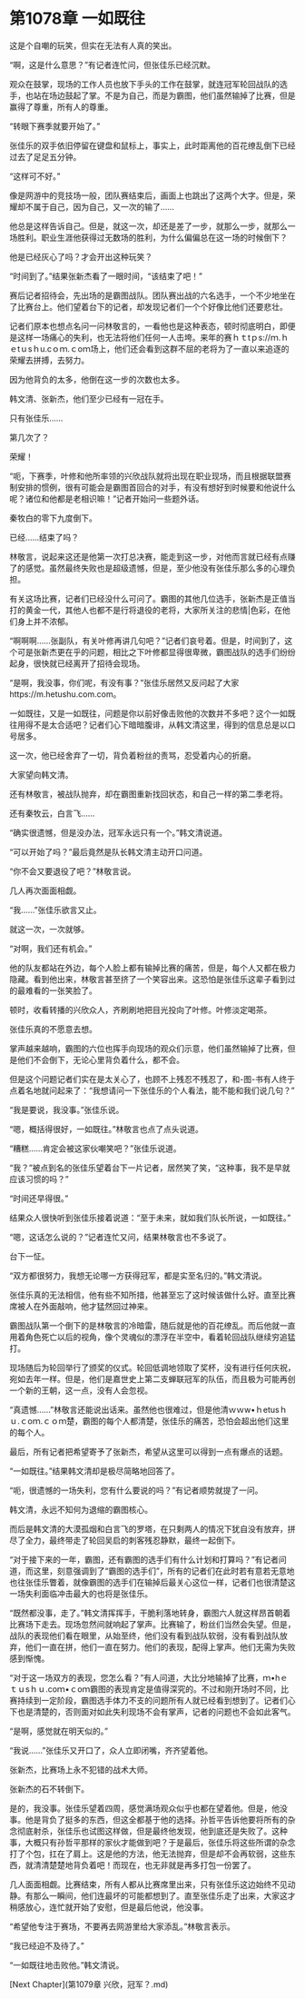 # 第1078章 一如既往

这是个自嘲的玩笑，但实在无法有人真的笑出。

“啊，这是什么意思？”有记者连忙问，但张佳乐已经沉默。

观众在鼓掌，现场的工作人员也放下手头的工作在鼓掌，就连冠军轮回战队的选手，也站在场边鼓起了掌。不是为自己，而是为霸图，他们虽然输掉了比赛，但是赢得了尊重，所有人的尊重。

“转眼下赛季就要开始了。”

张佳乐的双手依旧停留在键盘和鼠标上，事实上，此时距离他的百花缭乱倒下已经过去了足足五分钟。

“这样可不好。”

像是网游中的竞技场一般，团队赛结束后，画面上也跳出了这两个大字。但是，荣耀却不属于自己，因为自己，又一次的输了……

他总是这样告诉自己。但是，就这一次，却还是差了一步，就那么一步，就那么一场胜利。职业生涯他获得过无数场的胜利，为什么偏偏总在这一场的时候倒下？

他是已经灰心了吗？才会开出这种玩笑？

“时间到了。”结果张新杰看了一眼时间，“该结束了吧！”

赛后记者招待会，先出场的是霸图战队。团队赛出战的六名选手，一个不少地坐在了比赛台上。他们望着台下的记者，却发现记者们一个个好像比他们还要悲壮。

记者们原本也想点名问一问林敬言的，一看他也是这种表态，顿时彻底明白，即便是这样一场痛心的失利，也无法将他们任何一人击垮。来年的赛ｈｔtｐs://ｍ.ｈｅtｕsｈu.cｏｍ.ｃoｍ场上，他们还会看到这群不屈的老将为了一直以来追逐的荣耀去拼搏，去努力。

因为他背负的太多，他倒在这一步的次数也太多。

韩文清、张新杰，他们至少已经有一冠在手。

只有张佳乐……

第几次了？

荣耀！

“呃，下赛季，叶修和他所率领的兴欣战队就将出现在职业现场，而且根据联盟赛制安排的惯例，很有可能会是霸图首回合的对手，有没有想好到时候要和他说什么呢？诸位和他都是老相识嘛！”记者开始问一些题外话。

秦牧白的零下九度倒下。

已经……结束了吗？

林敬言，说起来这还是他第一次打总决赛，能走到这一步，对他而言就已经有点赚了的感觉。虽然最终失败也是超级遗憾，但是，至少他没有张佳乐那么多的心理负担。

有关这场比赛，记者们已经没什么可问了。霸图的其他几位选手，张新杰是正值当打的黄金一代，其他人也都不是行将退役的老将，大家所关注的悲情|色彩，在他们身上并不浓郁。

“啊啊啊……张副队，有关叶修再讲几句吧？”记者们哀号着。但是，时间到了，这个可是张新杰更在乎的问题，相比之下叶修都显得很卑微，霸图战队的选手们纷纷起身，很快就已经离开了招待会现场。

“是啊，我没事，你们呢，有没有事？”张佳乐居然又反问起了大家https://m.hetushu.com.com。

一如既往，又是一如既往，问题是你以前好像击败他的次数并不多吧？这个一如既往用得不是太合适吧？记者们心下暗暗腹诽，从韩文清这里，得到的信息总是以口号居多。

这一次，他已经舍弃了一切，背负着粉丝的责骂，忍受着内心的折磨。

大家望向韩文清。

还有林敬言，被战队抛弃，却在霸图重新找回状态，和自己一样的第二季老将。

还有秦牧云，白言飞……

“确实很遗憾，但是没办法，冠军永远只有一个。”韩文清说道。

“可以开始了吗？”最后竟然是队长韩文清主动开口问道。

“你不会又要退役了吧？”林敬言说。

几人再次面面相觑。

“我……”张佳乐欲言又止。

就这一次，一次就够。

“对啊，我们还有机会。”

他的队友都站在外边，每个人脸上都有输掉比赛的痛苦，但是，每个人又都在极力隐藏。看到他出来，林敬言甚至挤了一个笑容出来。这恐怕是张佳乐这辈子看到过的最难看的一张笑脸了。

顿时，收看转播的兴欣众人，齐刷刷地把目光投向了叶修。叶修淡定喝茶。

张佳乐真的不愿意去想。

掌声越来越响，霸图的六位也挥手向现场的观众们示意，他们虽然输掉了比赛，但是他们不会倒下，无论心里背负着什么，都不会。

但是这个问题记者们实在是太关心了，也顾不上残忍不残忍了，和-图-书有人终于点着名地就问起来了：“我想请问一下张佳乐的个人看法，能不能和我们说几句？”

“我是要说，我没事。”张佳乐说。

“嗯，概括得很好，一如既往。”林敬言也点了点头说道。

“糟糕……肯定会被这家伙嘲笑吧？”张佳乐说道。

“我？”被点到名的张佳乐望着台下一片记者，居然笑了笑，“这种事，我不是早就应该习惯的吗？”

“时间还早得很。”

结果众人很快听到张佳乐接着说道：“至于未来，就如我们队长所说，一如既往。”

“嗯，这话怎么说的？”记者连忙又问，结果林敬言也不多说了。

台下一怔。

“双方都很努力，我想无论哪一方获得冠军，都是实至名归的。”韩文清说。

张佳乐真的无法相信，他有些不知所措，他甚至忘了这时候该做什么好。直至比赛席被人在外面敲响，他才猛然回过神来。

霸图战队第一个倒下的是林敬言的冷暗雷，随后就是他的百花缭乱。而后他就一直用着角色死亡以后的视角，像个灵魂似的漂浮在半空中，看着轮回战队继续穷追猛打。

现场随后为轮回举行了颁奖的仪式。轮回低调地领取了奖杯，没有进行任何庆祝，宛如去年一样。但是，他们是嘉世史上第二支蝉联冠军的队伍，而且极为可能再创一个新的王朝，这一点，没有人会忽视。

“真遗憾……”林敬言还能说出话来。虽然他也很难过，但是他清ｗｗw•ｈetusｈｕ.ｃoｍ.ｃｏｍ楚，霸图的每个人都清楚，张佳乐的痛苦，恐怕会超出他们这里的每个人。

最后，所有记者把希望寄予了张新杰，希望从这里可以得到一点有爆点的话题。

“一如既往。”结果韩文清却是极尽简略地回答了。

“呃，很遗憾的一场失利，您有什么要说的吗？”有记者顺势就提了一问。

韩文清，永远不知何为退缩的霸图核心。

而后是韩文清的大漠孤烟和白言飞的罗塔，在只剩两人的情况下犹自没有放弃，拼尽了全力，最终带走了轮回吴启的刺客残忍静默，最终一起倒下。

“对于接下来的一年，霸图，还有霸图的选手们有什么计划和打算吗？”有记者问道，而这里，刻意强调到了“霸图的选手们”，所有的记者们在此时若有意若无意地也往张佳乐瞥着，就像霸图的选手们在输掉后最关心这位一样，记者们也很清楚这一场失利面临冲击最大的也将是张佳乐。

“既然都没事，走了。”韩文清挥挥手，干脆利落地转身，霸图六人就这样昂首朝着比赛场下走去。现场忽然间就响起了掌声。比赛输了，粉丝们当然会失望。但是，战队的表现他们看在眼里，从始至终，他们没有看到战队软弱，没有看到战队放弃，他们一直在拼，他们一直在努力。他们的表现，配得上掌声。他们无需为失败感到惭愧。

“对于这一场双方的表现，您怎么看？”有人问道，大比分地输掉了比赛，ｍ•hｅｔｕsｈｕ.coｍ•ｃoｍ霸图的表现肯定是值得深究的。不过和刚开场时不同，比赛持续到一定阶段，霸图选手体力不支的问题所有人就已经看到想到了。记者们心下也是清楚的，否则面对如此失利现场不会有掌声，记者的问题也不会如此客气。

“是啊，感觉就在明天似的。”

“我说……”张佳乐又开口了，众人立即闭嘴，齐齐望着他。

张新杰，比赛场上永不犯错的战术大师。

张新杰的石不转倒下。

是的，我没事。张佳乐望着四周，感觉满场观众似乎也都在望着他。但是，他没事。他是背负了挺多的东西，但这全都基于他的选择。孙哲平告诉他要将所有的杂念彻底射杀，张佳乐也试图这样做，但是最终他发现，他到底还是失败了。这种事，大概只有孙哲平那样的家伙才能做到吧？于是最后，张佳乐将这些所谓的杂念打了个包，扛在了肩上。这是他的方法，他无法抛弃，但是却不会再软弱，这些东西，就清清楚楚地背负着吧！而现在，也无非就是再多打包一份罢了。

几人面面相觑。比赛结束，所有人都从比赛席里出来，只有张佳乐这边始终不见动静。有那么一瞬间，他们连最坏的可能都想到了。直至张佳乐走了出来，大家这才稍感放心，连忙就开始了安慰，但是最后他说，他没事。

“希望他专注于赛场，不要再去网游里给大家添乱。”林敬言表示。

“我已经迫不及待了。”

“一如既往地击败他。”韩文清说。



[Next Chapter](第1079章 兴欣，冠军？.md)
